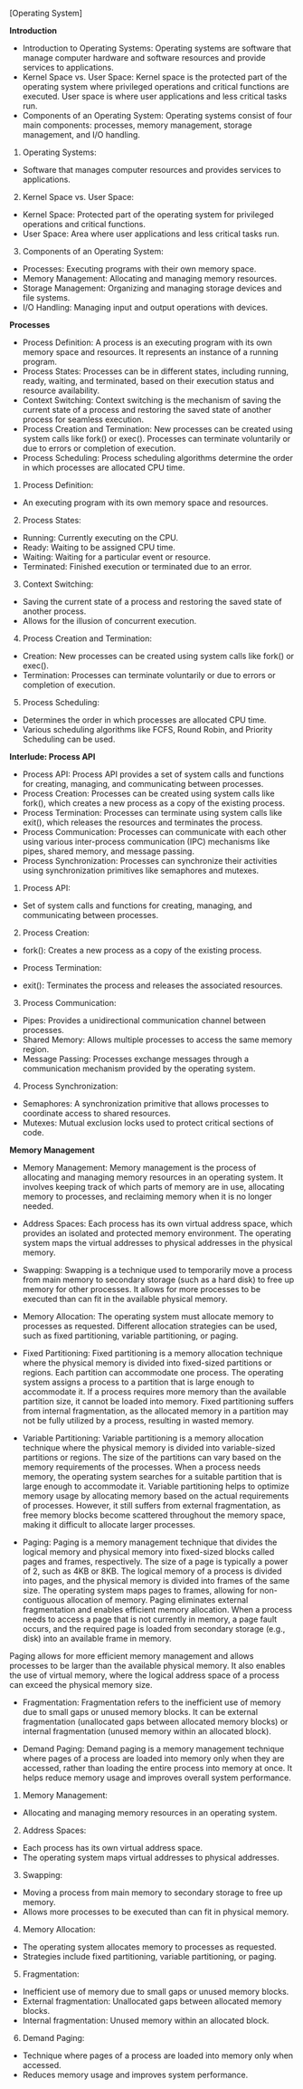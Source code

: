 [Operating System]

**Introduction**
- Introduction to Operating Systems: Operating systems are software that manage computer hardware and software resources and provide services to applications.
- Kernel Space vs. User Space: Kernel space is the protected part of the operating system where privileged operations and critical functions are executed. User space is where user applications and less critical tasks run.
- Components of an Operating System: Operating systems consist of four main components: processes, memory management, storage management, and I/O handling.

1. Operating Systems:
- Software that manages computer resources and provides services to applications.

2. Kernel Space vs. User Space:
- Kernel Space: Protected part of the operating system for privileged operations and critical functions.
- User Space: Area where user applications and less critical tasks run.

3. Components of an Operating System:
- Processes: Executing programs with their own memory space.
- Memory Management: Allocating and managing memory resources.
- Storage Management: Organizing and managing storage devices and file systems.
- I/O Handling: Managing input and output operations with devices.

**Processes**
- Process Definition: A process is an executing program with its own memory space and resources. It represents an instance of a running program.
- Process States: Processes can be in different states, including running, ready, waiting, and terminated, based on their execution status and resource availability.
- Context Switching: Context switching is the mechanism of saving the current state of a process and restoring the saved state of another process for seamless execution.
- Process Creation and Termination: New processes can be created using system calls like fork() or exec(). Processes can terminate voluntarily or due to errors or completion of execution.
- Process Scheduling: Process scheduling algorithms determine the order in which processes are allocated CPU time.

1. Process Definition:
- An executing program with its own memory space and resources.

2. Process States:
- Running: Currently executing on the CPU.
- Ready: Waiting to be assigned CPU time.
- Waiting: Waiting for a particular event or resource.
- Terminated: Finished execution or terminated due to an error.

3. Context Switching:
- Saving the current state of a process and restoring the saved state of another process.
- Allows for the illusion of concurrent execution.

4. Process Creation and Termination:
- Creation: New processes can be created using system calls like fork() or exec().
- Termination: Processes can terminate voluntarily or due to errors or completion of execution.

5. Process Scheduling:
- Determines the order in which processes are allocated CPU time.
- Various scheduling algorithms like FCFS, Round Robin, and Priority Scheduling can be used.

**Interlude: Process API**

- Process API: Process API provides a set of system calls and functions for creating, managing, and communicating between processes.
- Process Creation: Processes can be created using system calls like fork(), which creates a new process as a copy of the existing process.
- Process Termination: Processes can terminate using system calls like exit(), which releases the resources and terminates the process.
- Process Communication: Processes can communicate with each other using various inter-process communication (IPC) mechanisms like pipes, shared memory, and message passing.
- Process Synchronization: Processes can synchronize their activities using synchronization primitives like semaphores and mutexes.


1. Process API:

- Set of system calls and functions for creating, managing, and communicating between processes.

2. Process Creation:

- fork(): Creates a new process as a copy of the existing process.

- Process Termination:

- exit(): Terminates the process and releases the associated resources.

3. Process Communication:

- Pipes: Provides a unidirectional communication channel between processes.
- Shared Memory: Allows multiple processes to access the same memory region.
- Message Passing: Processes exchange messages through a communication mechanism provided by the operating system.

4. Process Synchronization:

- Semaphores: A synchronization primitive that allows processes to coordinate access to shared resources.
- Mutexes: Mutual exclusion locks used to protect critical sections of code.

**Memory Management**

- Memory Management: Memory management is the process of allocating and managing memory resources in an operating system. It involves keeping track of which parts of memory are in use, allocating memory to processes, and reclaiming memory when it is no longer needed.
    
- Address Spaces: Each process has its own virtual address space, which provides an isolated and protected memory environment. The operating system maps the virtual addresses to physical addresses in the physical memory.
    
- Swapping: Swapping is a technique used to temporarily move a process from main memory to secondary storage (such as a hard disk) to free up memory for other processes. It allows for more processes to be executed than can fit in the available physical memory.
    
- Memory Allocation: The operating system must allocate memory to processes as requested. Different allocation strategies can be used, such as fixed partitioning, variable partitioning, or paging.

- Fixed Partitioning:
    Fixed partitioning is a memory allocation technique where the physical memory is divided into fixed-sized partitions or regions. Each partition can accommodate one process. The operating system assigns a process to a partition that is large enough to accommodate it. If a process requires more memory than the available partition size, it cannot be loaded into memory. Fixed partitioning suffers from internal fragmentation, as the allocated memory in a partition may not be fully utilized by a process, resulting in wasted memory.

- Variable Partitioning:
    Variable partitioning is a memory allocation technique where the physical memory is divided into variable-sized partitions or regions. The size of the partitions can vary based on the memory requirements of the processes. When a process needs memory, the operating system searches for a suitable partition that is large enough to accommodate it. Variable partitioning helps to optimize memory usage by allocating memory based on the actual requirements of processes. However, it still suffers from external fragmentation, as free memory blocks become scattered throughout the memory space, making it difficult to allocate larger processes.

- Paging:
    Paging is a memory management technique that divides the logical memory and physical memory into fixed-sized blocks called pages and frames, respectively. The size of a page is typically a power of 2, such as 4KB or 8KB. The logical memory of a process is divided into pages, and the physical memory is divided into frames of the same size. The operating system maps pages to frames, allowing for non-contiguous allocation of memory. Paging eliminates external fragmentation and enables efficient memory allocation. When a process needs to access a page that is not currently in memory, a page fault occurs, and the required page is loaded from secondary storage (e.g., disk) into an available frame in memory.

Paging allows for more efficient memory management and allows processes to be larger than the available physical memory. It also enables the use of virtual memory, where the logical address space of a process can exceed the physical memory size. 

- Fragmentation: Fragmentation refers to the inefficient use of memory due to small gaps or unused memory blocks. It can be external fragmentation (unallocated gaps between allocated memory blocks) or internal fragmentation (unused memory within an allocated block).
    
- Demand Paging: Demand paging is a memory management technique where pages of a process are loaded into memory only when they are accessed, rather than loading the entire process into memory at once. It helps reduce memory usage and improves overall system performance.

1. Memory Management:

- Allocating and managing memory resources in an operating system.

2. Address Spaces:

- Each process has its own virtual address space.
- The operating system maps virtual addresses to physical addresses.

3. Swapping:

- Moving a process from main memory to secondary storage to free up memory.
- Allows more processes to be executed than can fit in physical memory.

4. Memory Allocation:

- The operating system allocates memory to processes as requested.
- Strategies include fixed partitioning, variable partitioning, or paging.

5. Fragmentation:

- Inefficient use of memory due to small gaps or unused memory blocks.
- External fragmentation: Unallocated gaps between allocated memory blocks.
- Internal fragmentation: Unused memory within an allocated block.

6. Demand Paging:

- Technique where pages of a process are loaded into memory only when accessed.
- Reduces memory usage and improves system performance.